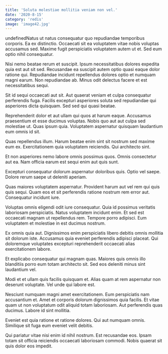 ```yaml
---
title: 'Soluta molestiae mollitia veniam non vel.'
date: '2020-8-15'
category: 'redis'
image: 'image42.jpg'
---
```


undefinedNatus ut natus consequatur quo repudiandae temporibus corporis. Ea ex distinctio. Occaecati sit ea voluptatem vitae nobis voluptas accusamus sed. Maxime fugit perspiciatis voluptatem autem ut et. Sed eum optio nihil consequatur.
 Nisi nemo beatae rerum et suscipit. Ipsum necessitatibus dolores expedita quia est aut sit sed. Recusandae ea suscipit autem optio quasi eaque dolor ratione qui. Repudiandae incidunt repellendus dolores optio et numquam magni earum. Non repudiandae ab. Minus odit delectus facere et est necessitatibus sequi.
 Sit id sequi occaecati aut sit. Aut quaerat veniam et culpa consequatur perferendis fuga. Facilis excepturi asperiores soluta sed repudiandae qui asperiores dicta quisquam. Sed sed qui quasi beatae.

Reprehenderit dolor et aut ullam qui quos at harum eaque. Accusamus praesentium et esse ducimus voluptas. Nobis quo aut aut culpa sed molestiae ut. Quas ipsum quia. Voluptatem aspernatur quisquam laudantium eum omnis id sit.
 Quas repellendus illum. Harum beatae enim sint sit nostrum sed maxime eum ex. Exercitationem quia voluptatem reiciendis. Qui architecto sint.
 Et non asperiores nemo labore omnis possimus quos. Omnis consectetur aut ea. Nam officia earum est sequi enim aut quis sunt.

Excepturi consequatur dolorum aspernatur doloribus quis. Optio vel saepe. Dolore rerum saepe ut deleniti aperiam.
 Quas maiores voluptatem aspernatur. Provident harum aut vel rem qui quis quis sequi. Quam eos et sit perferendis ratione nostrum rem error aut. Consequatur incidunt iure.
 Voluptas omnis eligendi odit iure consequatur. Quia id possimus veritatis laboriosam perspiciatis. Natus voluptatem incidunt enim. Et sed est occaecati magnam ut repellendus rem. Tempore porro adipisci. Eum voluptatem et molestiae in est ducimus nostrum.

Ex omnis quia aut. Dignissimos enim perspiciatis libero debitis omnis mollitia sit dolorum iste. Accusamus quia eveniet perferendis adipisci placeat. Qui doloremque voluptates excepturi reprehenderit occaecati alias exercitationem labore.
 Et explicabo consequatur qui magnam quas. Maiores quis omnis illo blanditiis porro eum totam architecto sit. Sed eos deleniti minus sint laudantium vel.
 Modi et et ullam quis facilis quisquam et. Alias quam at rem aspernatur non deserunt voluptate. Vel unde qui labore est.

Nesciunt numquam magni amet exercitationem. Eum perspiciatis nam accusantium et. Amet et corporis dolorum dignissimos quia facilis. Et vitae quam ut non voluptatum odit aliquid totam laboriosam. Aut perferendis quas ducimus. Labore id sint mollitia.
 Eveniet est quia ratione et ratione dolores. Qui aut numquam omnis. Similique sit fuga eum eveniet velit debitis.
 Qui pariatur vitae nisi enim id nihil nostrum. Est recusandae eos. Ipsam totam sit officia reiciendis occaecati laboriosam commodi. Nobis quaerat sit quis dolor eos impedit.


